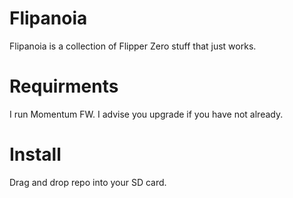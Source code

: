 # Flipanoia
Flipanoia is a collection of Flipper Zero stuff that just works.

# Requirments
I run Momentum FW. I advise you upgrade if you have not already.

# Install
Drag and drop repo into your SD card.
